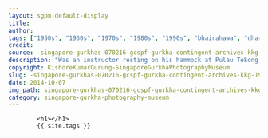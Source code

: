 ```yaml
---
layout: sgpm-default-display
title: 
author: 
tags: ["1950s", "1960s", "1970s", "1980s", "1990s", "bhairahawa", "dharan", "gurkhas", "kathmandu", "nepal", "pokhara", "singapore", "singapore gurkha archive", "singapore gurkha old photographs", "singapore gurkha photography museum", "singapore gurkhas"]
credit: 
source: -singapore-gurkhas-070216-gcspf-gurkha-contingent-archives-kkg-19
description: "Was an instructor resting on his hammock at Pulau Tekong. Hill 49-53. Date: Late 1990s."
copyright: KishoreKumarGurung-SingaporeGurkhaPhotographyMuseum
slug: -singapore-gurkhas-070216-gcspf-gurkha-contingent-archives-kkg-19
date: 2014-10-07
img_path: singapore-gurkhas-070216-gcspf-gurkha-contingent-archives-kkg-19.jpg
category: singapore-gurkha-photography-museum
---
```

	 		

	 		<h1></h1>
	 		{{ site.tags }}
	 		
